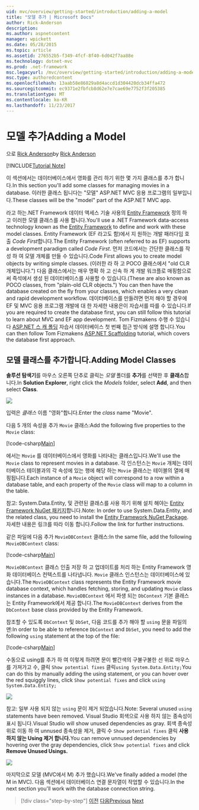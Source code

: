 ```yaml
---
uid: mvc/overview/getting-started/introduction/adding-a-model
title: "모델 추가 | Microsoft Docs"
author: Rick-Anderson
description: 
ms.author: aspnetcontent
manager: wpickett
ms.date: 05/28/2015
ms.topic: article
ms.assetid: 276552b5-f349-4fcf-8f40-6d042f7aa88e
ms.technology: dotnet-mvc
ms.prod: .net-framework
msc.legacyurl: /mvc/overview/getting-started/introduction/adding-a-model
msc.type: authoredcontent
ms.openlocfilehash: 13aab58e86829a8d4accd1d304420dcb34ffa472
ms.sourcegitcommit: ec9371e2fbfcb8d62e7e7cae69e7752f3f205385
ms.translationtype: MT
ms.contentlocale: ko-KR
ms.lasthandoff: 11/23/2017
---
```

<a name="adding-a-model"></a><span data-ttu-id="7a4ef-102">모델 추가</span><span class="sxs-lookup"><span data-stu-id="7a4ef-102">Adding a Model</span></span>
====================
<span data-ttu-id="7a4ef-103">으로 [Rick Anderson](https://github.com/Rick-Anderson)</span><span class="sxs-lookup"><span data-stu-id="7a4ef-103">by [Rick Anderson](https://github.com/Rick-Anderson)</span></span>

[!INCLUDE[Tutorial Note](sample/code-location.md)]

<span data-ttu-id="7a4ef-104">이 섹션에서는 데이터베이스에서 영화를 관리 하기 위한 몇 가지 클래스를 추가 합니다.</span><span class="sxs-lookup"><span data-stu-id="7a4ef-104">In this section you'll add some classes for managing movies in a database.</span></span> <span data-ttu-id="7a4ef-105">이러한 클래스 됩니다는 &quot;모델&quot; ASP.NET MVC 응용 프로그램의 일부입니다.</span><span class="sxs-lookup"><span data-stu-id="7a4ef-105">These classes will be the &quot;model&quot; part of the ASP.NET MVC app.</span></span>

<span data-ttu-id="7a4ef-106">라고 하는.NET Framework 데이터 액세스 기술 사용의 [Entity Framework](https://docs.microsoft.com/ef/) 정의 하 고 이러한 모델 클래스를 사용 합니다.</span><span class="sxs-lookup"><span data-stu-id="7a4ef-106">You'll use a .NET Framework data-access technology known as the [Entity Framework](https://docs.microsoft.com/ef/) to define and work with these model classes.</span></span> <span data-ttu-id="7a4ef-107">Entity Framework (EF 라고도 함)에서 지 원하는 개발 패러다임 호출 *Code First*합니다.</span><span class="sxs-lookup"><span data-stu-id="7a4ef-107">The Entity Framework (often referred to as EF) supports a development paradigm called *Code First*.</span></span> <span data-ttu-id="7a4ef-108">먼저 코드에서는 간단한 클래스를 작성 하 여 모델 개체를 만들 수 있습니다.</span><span class="sxs-lookup"><span data-stu-id="7a4ef-108">Code First allows you to create model objects by writing simple classes.</span></span> <span data-ttu-id="7a4ef-109">(이러한 라 하 고 POCO 클래스에서 &quot;old CLR 개체입니다.&quot;) 다음 클래스에서는 매우 명확 하 고 신속 하 게 개발 워크플로 매핑함으로써 즉석에서 생성 된 데이터베이스를 사용할 수 있습니다.</span><span class="sxs-lookup"><span data-stu-id="7a4ef-109">(These are also known as POCO classes, from &quot;plain-old CLR objects.&quot;) You can then have the database created on the fly from your classes, which enables a very clean and rapid development workflow.</span></span> <span data-ttu-id="7a4ef-110">데이터베이스를 만들려면 먼저 해야 할 경우에 EF 및 MVC 응용 프로그램 개발에 대 한 자세한 내용은이 자습서를 따를 수 있습니다.</span><span class="sxs-lookup"><span data-stu-id="7a4ef-110">If you are required to create the database first, you can still follow this tutorial to learn about MVC and EF app development.</span></span> <span data-ttu-id="7a4ef-111">Tom Fizmakens 수행 수 있습니다 [ASP.NET 스 캐 폴딩](xref:visual-studio/overview/2013/aspnet-scaffolding-overview) 자습서 데이터베이스 첫 번째 접근 방식에 설명 합니다.</span><span class="sxs-lookup"><span data-stu-id="7a4ef-111">You can then follow Tom Fizmakens [ASP.NET Scaffolding](xref:visual-studio/overview/2013/aspnet-scaffolding-overview) tutorial, which covers the database first approach.</span></span>

## <a name="adding-model-classes"></a><span data-ttu-id="7a4ef-112">모델 클래스를 추가합니다.</span><span class="sxs-lookup"><span data-stu-id="7a4ef-112">Adding Model Classes</span></span>

<span data-ttu-id="7a4ef-113">**솔루션 탐색기**를 마우스 오른쪽 단추로 클릭는 *모델* 폴더를 **추가**를 선택한 후 **클래스**합니다.</span><span class="sxs-lookup"><span data-stu-id="7a4ef-113">In **Solution Explorer**, right click the *Models* folder, select **Add**, and then select **Class**.</span></span>

![](adding-a-model/_static/image1.png)

<span data-ttu-id="7a4ef-114">입력은 *클래스* 이름 &quot;영화&quot;합니다.</span><span class="sxs-lookup"><span data-stu-id="7a4ef-114">Enter the *class* name &quot;Movie&quot;.</span></span>

<span data-ttu-id="7a4ef-115">다음 5 개의 속성을 추가 `Movie` 클래스:</span><span class="sxs-lookup"><span data-stu-id="7a4ef-115">Add the following five properties to the `Movie` class:</span></span>

[!code-csharp[Main](adding-a-model/samples/sample1.cs)]

<span data-ttu-id="7a4ef-116">에서는 `Movie` 를 데이터베이스에서 영화를 나타내는 클래스입니다.</span><span class="sxs-lookup"><span data-stu-id="7a4ef-116">We'll use the `Movie` class to represent movies in a database.</span></span> <span data-ttu-id="7a4ef-117">각 인스턴스는 `Movie` 개체는 데이터베이스 테이블과의 각 속성에 있는 행에 해당 하는 `Movie` 클래스는 테이블의 열에 매핑됩니다.</span><span class="sxs-lookup"><span data-stu-id="7a4ef-117">Each instance of a `Movie` object will correspond to a row within a database table, and each property of the `Movie` class will map to a column in the table.</span></span>

<span data-ttu-id="7a4ef-118">참고: System.Data.Entity, 및 관련된 클래스를 사용 하기 위해 설치 해야는 [Entity Framework NuGet 패키지](https://www.nuget.org/packages/EntityFramework/)합니다.</span><span class="sxs-lookup"><span data-stu-id="7a4ef-118">Note: In order to use System.Data.Entity, and the related class, you need to install the [Entity Framework NuGet Package](https://www.nuget.org/packages/EntityFramework/).</span></span> <span data-ttu-id="7a4ef-119">자세한 내용은 링크를 따라 이동 합니다.</span><span class="sxs-lookup"><span data-stu-id="7a4ef-119">Follow the link for further instructions.</span></span>

<span data-ttu-id="7a4ef-120">같은 파일에 다음 추가 `MovieDBContext` 클래스:</span><span class="sxs-lookup"><span data-stu-id="7a4ef-120">In the same file, add the following `MovieDBContext` class:</span></span>

[!code-csharp[Main](adding-a-model/samples/sample2.cs?highlight=2,15-18)]

<span data-ttu-id="7a4ef-121">`MovieDBContext` 클래스 인출 저장 하 고 업데이트를 처리 하는 Entity Framework 영화 데이터베이스 컨텍스트를 나타냅니다. `Movie` 클래스 인스턴스는 데이터베이스에 있습니다.</span><span class="sxs-lookup"><span data-stu-id="7a4ef-121">The `MovieDBContext` class represents the Entity Framework movie database context, which handles fetching, storing, and updating `Movie` class instances in a database.</span></span> <span data-ttu-id="7a4ef-122">`MovieDBContext` 에서 파생 되는 `DbContext` 기본 클래스는 Entity Framework에서 제공 합니다.</span><span class="sxs-lookup"><span data-stu-id="7a4ef-122">The `MovieDBContext` derives from the `DbContext` base class provided by the Entity Framework.</span></span>

<span data-ttu-id="7a4ef-123">참조할 수 있도록 `DbContext` 및 `DbSet`, 다음 코드를 추가 해야 할 `using` 문을 파일의 맨:</span><span class="sxs-lookup"><span data-stu-id="7a4ef-123">In order to be able to reference `DbContext` and `DbSet`, you need to add the following `using` statement at the top of the file:</span></span>

[!code-csharp[Main](adding-a-model/samples/sample3.cs)]

<span data-ttu-id="7a4ef-124">수동으로 using를 추가 하 여 이렇게 하려면 문이 빨간색의 구불구불한 선 위로 마우스를 가져가고 수, 클릭 `Show potential fixes` 클릭`using System.Data.Entity;`</span><span class="sxs-lookup"><span data-stu-id="7a4ef-124">You can do this by manually adding the using statement, or you can hover over the red squiggly lines, click `Show potential fixes` and click `using System.Data.Entity;`</span></span>

![](adding-a-model/_static/image2.png)

<span data-ttu-id="7a4ef-125">참고: 일부 사용 되지 않는 `using` 문이 제거 되었습니다.</span><span class="sxs-lookup"><span data-stu-id="7a4ef-125">Note: Several unused `using` statements have been removed.</span></span> <span data-ttu-id="7a4ef-126">Visual Studio 회색으로 사용 하지 않는 종속성이 표시 됩니다.</span><span class="sxs-lookup"><span data-stu-id="7a4ef-126">Visual Studio will show unused dependencies as gray.</span></span> <span data-ttu-id="7a4ef-127">회색 종속성 위로 이동 하 여 unnused 종속성을 제거, 클릭 수 `Show potential fixes` 클릭 **사용 하지 않는 Using 제거 합니다.**</span><span class="sxs-lookup"><span data-stu-id="7a4ef-127">You can remove unnused dependencies by hovering over the gray dependencies, click `Show potential fixes` and click **Remove Unused Usings.**</span></span>

![](adding-a-model/_static/image3.png)

<span data-ttu-id="7a4ef-128">마지막으로 모델 (MVC에서 M) 추가 했습니다.</span><span class="sxs-lookup"><span data-stu-id="7a4ef-128">We've finally added a model (the M in MVC).</span></span> <span data-ttu-id="7a4ef-129">다음 섹션에서 데이터베이스 연결 문자열이 작업할 수 있습니다.</span><span class="sxs-lookup"><span data-stu-id="7a4ef-129">In the next section you'll work with the database connection string.</span></span>

>[!div class="step-by-step"]
<span data-ttu-id="7a4ef-130">[이전](adding-a-view.md)
[다음](creating-a-connection-string.md)</span><span class="sxs-lookup"><span data-stu-id="7a4ef-130">[Previous](adding-a-view.md)
[Next](creating-a-connection-string.md)</span></span>
